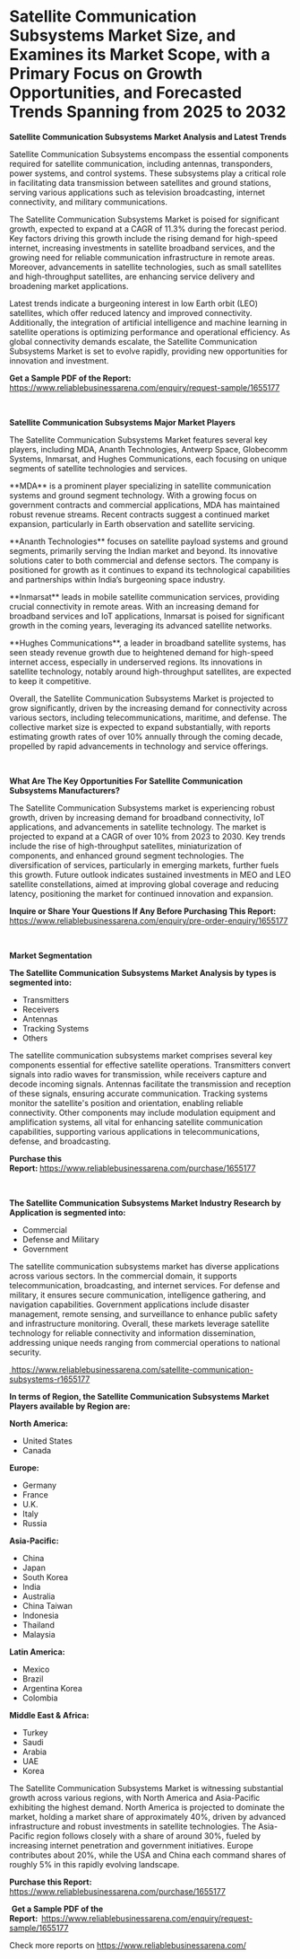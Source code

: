 <p><h1>Satellite Communication Subsystems Market Size, and Examines its Market Scope, with a Primary Focus on Growth Opportunities, and Forecasted Trends Spanning from 2025 to 2032</h1></p><p><strong>Satellite Communication Subsystems Market Analysis and Latest Trends</strong></p>
<p><p>Satellite Communication Subsystems encompass the essential components required for satellite communication, including antennas, transponders, power systems, and control systems. These subsystems play a critical role in facilitating data transmission between satellites and ground stations, serving various applications such as television broadcasting, internet connectivity, and military communications. </p><p>The Satellite Communication Subsystems Market is poised for significant growth, expected to expand at a CAGR of 11.3% during the forecast period. Key factors driving this growth include the rising demand for high-speed internet, increasing investments in satellite broadband services, and the growing need for reliable communication infrastructure in remote areas. Moreover, advancements in satellite technologies, such as small satellites and high-throughput satellites, are enhancing service delivery and broadening market applications. </p><p>Latest trends indicate a burgeoning interest in low Earth orbit (LEO) satellites, which offer reduced latency and improved connectivity. Additionally, the integration of artificial intelligence and machine learning in satellite operations is optimizing performance and operational efficiency. As global connectivity demands escalate, the Satellite Communication Subsystems Market is set to evolve rapidly, providing new opportunities for innovation and investment.</p></p>
<p><strong>Get a Sample PDF of the Report:&nbsp;</strong> <a href="https://www.reliablebusinessarena.com/enquiry/request-sample/1655177?utm_campaign=3068&utm_medium=2&utm_source=Github&utm_content=ia&utm_term=07032025&utm_id=satellite-communication-subsystems">https://www.reliablebusinessarena.com/enquiry/request-sample/1655177</a></p>
<p>&nbsp;</p>
<p><strong>Satellite Communication Subsystems Major Market Players</strong></p>
<p><p>The Satellite Communication Subsystems Market features several key players, including MDA, Ananth Technologies, Antwerp Space, Globecomm Systems, Inmarsat, and Hughes Communications, each focusing on unique segments of satellite technologies and services.</p><p>**MDA** is a prominent player specializing in satellite communication systems and ground segment technology. With a growing focus on government contracts and commercial applications, MDA has maintained robust revenue streams. Recent contracts suggest a continued market expansion, particularly in Earth observation and satellite servicing.</p><p>**Ananth Technologies** focuses on satellite payload systems and ground segments, primarily serving the Indian market and beyond. Its innovative solutions cater to both commercial and defense sectors. The company is positioned for growth as it continues to expand its technological capabilities and partnerships within India’s burgeoning space industry.</p><p>**Inmarsat** leads in mobile satellite communication services, providing crucial connectivity in remote areas. With an increasing demand for broadband services and IoT applications, Inmarsat is poised for significant growth in the coming years, leveraging its advanced satellite networks.</p><p>**Hughes Communications**, a leader in broadband satellite systems, has seen steady revenue growth due to heightened demand for high-speed internet access, especially in underserved regions. Its innovations in satellite technology, notably around high-throughput satellites, are expected to keep it competitive.</p><p>Overall, the Satellite Communication Subsystems Market is projected to grow significantly, driven by the increasing demand for connectivity across various sectors, including telecommunications, maritime, and defense. The collective market size is expected to expand substantially, with reports estimating growth rates of over 10% annually through the coming decade, propelled by rapid advancements in technology and service offerings.</p></p>
<p>&nbsp;</p>
<p><strong>What Are The Key Opportunities For Satellite Communication Subsystems Manufacturers?</strong></p>
<p><p>The Satellite Communication Subsystems market is experiencing robust growth, driven by increasing demand for broadband connectivity, IoT applications, and advancements in satellite technology. The market is projected to expand at a CAGR of over 10% from 2023 to 2030. Key trends include the rise of high-throughput satellites, miniaturization of components, and enhanced ground segment technologies. The diversification of services, particularly in emerging markets, further fuels this growth. Future outlook indicates sustained investments in MEO and LEO satellite constellations, aimed at improving global coverage and reducing latency, positioning the market for continued innovation and expansion.</p></p>
<p><strong>Inquire or Share Your Questions If Any Before Purchasing This Report:</strong> <a href="https://www.reliablebusinessarena.com/enquiry/pre-order-enquiry/1655177?utm_campaign=3068&utm_medium=2&utm_source=Github&utm_content=ia&utm_term=07032025&utm_id=satellite-communication-subsystems">https://www.reliablebusinessarena.com/enquiry/pre-order-enquiry/1655177</a></p>
<p>&nbsp;</p>
<p><strong>Market Segmentation</strong></p>
<p><strong>The Satellite Communication Subsystems Market Analysis by types is segmented into:</strong></p>
<p><ul><li>Transmitters</li><li>Receivers</li><li>Antennas</li><li>Tracking Systems</li><li>Others</li></ul></p>
<p><p>The satellite communication subsystems market comprises several key components essential for effective satellite operations. Transmitters convert signals into radio waves for transmission, while receivers capture and decode incoming signals. Antennas facilitate the transmission and reception of these signals, ensuring accurate communication. Tracking systems monitor the satellite's position and orientation, enabling reliable connectivity. Other components may include modulation equipment and amplification systems, all vital for enhancing satellite communication capabilities, supporting various applications in telecommunications, defense, and broadcasting.</p></p>
<p><strong>Purchase this Report:&nbsp;</strong><a href="https://www.reliablebusinessarena.com/purchase/1655177?utm_campaign=3068&utm_medium=2&utm_source=Github&utm_content=ia&utm_term=07032025&utm_id=satellite-communication-subsystems">https://www.reliablebusinessarena.com/purchase/1655177</a></p>
<p>&nbsp;</p>
<p><strong>The Satellite Communication Subsystems Market Industry Research by Application is segmented into:</strong></p>
<p><ul><li>Commercial</li><li>Defense and Military</li><li>Government</li></ul></p>
<p><p>The satellite communication subsystems market has diverse applications across various sectors. In the commercial domain, it supports telecommunication, broadcasting, and internet services. For defense and military, it ensures secure communication, intelligence gathering, and navigation capabilities. Government applications include disaster management, remote sensing, and surveillance to enhance public safety and infrastructure monitoring. Overall, these markets leverage satellite technology for reliable connectivity and information dissemination, addressing unique needs ranging from commercial operations to national security.</p></p>
<p><a href="https://www.reliablebusinessarena.com/satellite-communication-subsystems-r1655177?utm_campaign=3068&utm_medium=2&utm_source=Github&utm_content=ia&utm_term=07032025&utm_id=satellite-communication-subsystems">&nbsp;https://www.reliablebusinessarena.com/satellite-communication-subsystems-r1655177</a></p>
<p><strong>In terms of Region, the Satellite Communication Subsystems Market Players available by Region are:</strong></p>
<p>
    <p> <strong> North America: </strong>
        <ul>
            <li>United States</li>
            <li>Canada</li>
        </ul>
        </p> 
    <p> <strong> Europe: </strong>
        <ul>
            <li>Germany</li>
            <li>France</li>
            <li>U.K.</li>
            <li>Italy</li>
            <li>Russia</li>
        </ul>
        </p> 
    <p> <strong> Asia-Pacific: </strong>
        <ul>
            <li>China</li>
            <li>Japan</li>
            <li>South Korea</li>
            <li>India</li>
            <li>Australia</li>
            <li>China Taiwan</li>
            <li>Indonesia</li>
            <li>Thailand</li>
            <li>Malaysia</li>
        </ul>
        </p> 
    <p> <strong> Latin America: </strong>
        <ul>
            <li>Mexico</li>
            <li>Brazil</li>
            <li>Argentina Korea</li>
            <li>Colombia</li>
        </ul>
        </p> 
    <p> <strong> Middle East & Africa: </strong>
        <ul>
            <li>Turkey</li>
            <li>Saudi</li>
            <li>Arabia</li>
            <li>UAE</li>
            <li>Korea</li>
        </ul>
    </p>
    </p>
<p><p>The Satellite Communication Subsystems Market is witnessing substantial growth across various regions, with North America and Asia-Pacific exhibiting the highest demand. North America is projected to dominate the market, holding a market share of approximately 40%, driven by advanced infrastructure and robust investments in satellite technologies. The Asia-Pacific region follows closely with a share of around 30%, fueled by increasing internet penetration and government initiatives. Europe contributes about 20%, while the USA and China each command shares of roughly 5% in this rapidly evolving landscape.</p></p>
<p><strong>Purchase this Report: </strong><a href="https://www.reliablebusinessarena.com/purchase/1655177?utm_campaign=3068&utm_medium=2&utm_source=Github&utm_content=ia&utm_term=07032025&utm_id=satellite-communication-subsystems">https://www.reliablebusinessarena.com/purchase/1655177</a></p>
<p>&nbsp;<strong>Get a Sample PDF of the Report:&nbsp;&nbsp;</strong><a href="https://www.reliablebusinessarena.com/enquiry/request-sample/1655177?utm_campaign=3068&utm_medium=2&utm_source=Github&utm_content=ia&utm_term=07032025&utm_id=satellite-communication-subsystems">https://www.reliablebusinessarena.com/enquiry/request-sample/1655177</a></p>
<p><strong></strong></p>
<p>Check more reports on <a href="https://www.reliablebusinessarena.com/?utm_campaign=3068&utm_medium=2&utm_source=Github&utm_content=ia&utm_term=07032025&utm_id=satellite-communication-subsystems">https://www.reliablebusinessarena.com/</a></p>